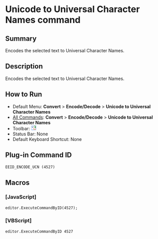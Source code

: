 # Unicode to Universal Character Names command

## Summary

Encodes the selected text to Universal Character Names.

## Description

Encodes the selected text to Universal Character Names.

## How to Run

- Default Menu: **Convert** \> **Encode/Decode** \> **Unicode to Universal Character Names**
- [All Commands](../tools/all_commands): **Convert** \> **Encode/Decode** \> **Unicode to Universal Character Names**
- Toolbar:
![](../../images/uni2ucs24x16.png)
- Status Bar: None
- Default Keyboard Shortcut: None

## Plug-in Command ID

```
EEID_ENCODE_UCN (4527)
```

## Macros

### \[JavaScript\]

```
editor.ExecuteCommandByID(4527);
```

### \[VBScript\]

```
editor.ExecuteCommandByID 4527
```
